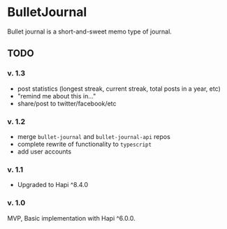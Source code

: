 # BulletJournal

Bullet journal is a short-and-sweet memo type of journal.

## TODO

###  v. 1.3

* post statistics (longest streak, current streak, total posts in a year, etc)
* "remind me about this in..."
* share/post to twitter/facebook/etc

###  v. 1.2

* merge `bullet-journal` and `bullet-journal-api` repos
* complete rewrite of functionality to `typescript`
* add user accounts


### v. 1.1

* Upgraded to Hapi ^8.4.0

### v. 1.0

MVP, Basic implementation with Hapi ^6.0.0.
